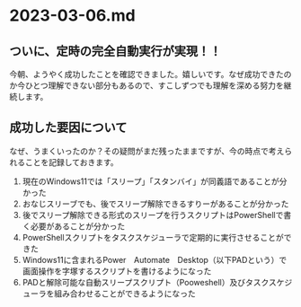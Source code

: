 # 2023-03-06.md

## ついに、定時の完全自動実行が実現！！

今朝、ようやく成功したことを確認できました。嬉しいです。なぜ成功できたのか今ひとつ理解できない部分もあるので、すこしずつでも理解を深める努力を継続します。

## 成功した要因について

なぜ、うまくいったのか？その疑問がまだ残ったままですが、今の時点で考えられることを記録しておきます。

1. 現在のWindows11では「スリープ」「スタンバイ」が同義語であることが分かった
2. おなじスリーブでも、後でスリープ解除できるすりーがあることが分かった
3. 後でスリープ解除できる形式のスリープを行うスクリプトはPowerShellで書く必要があることが分かった
4. PowerShellスクリプトをタスクスケジューラで定期的に実行させることができた
5. Windows11に含まれるPower　Automate　Desktop（以下PADという）で画面操作を字塚するスクリプトを書けるようになった
6. PADと解除可能な自動スリープスクリプト（Pooweshell）及びタスクスケジューラを組み合わせることができるようになった
